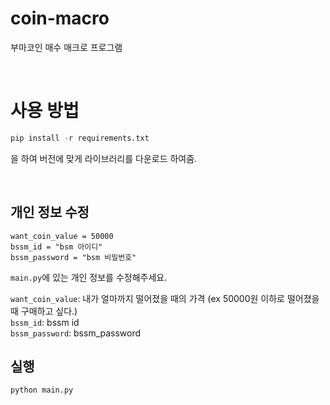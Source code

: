 # coin-macro
부마코인 매수 매크로 프로그램 

<br>

# 사용 방법 
```python
pip install -r requirements.txt 
```
을 하여 버전에 맞게 라이브러리를 다운로드 하여줌. 

<br>

## 개인 정보 수정 
```
want_coin_value = 50000  
bssm_id = "bsm 아이디"  
bssm_password = "bsm 비밀번호" 
```
`main.py`에 있는 개인 정보를 수정해주세요.    

`want_coin_value`: 내가 얼마까지 떨어졌을 때의 가격 (ex 50000원 이하로 떨어졌을 때 구매하고 싶다.)  
`bssm_id`: bssm id   
`bssm_password`: bssm_password 

## 실행 
```python
python main.py
```
